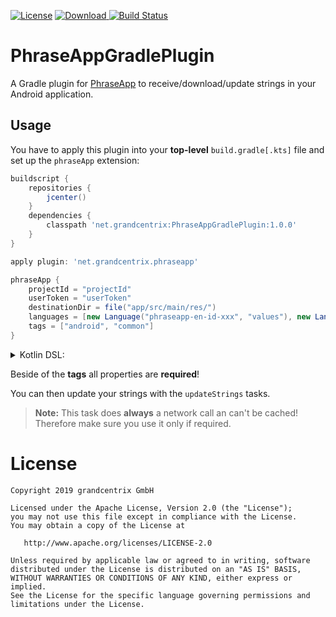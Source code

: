 [![License](https://img.shields.io/badge/License-Apache%202.0-blue.svg)](LICENSE)
[![Download](https://api.bintray.com/packages/grandcentrix/maven/PhraseAppGradlePlugin/images/download.svg) ](https://bintray.com/grandcentrix/maven/PhraseAppGradlePlugin/_latestVersion)
[![Build Status](https://travis-ci.org/grandcentrix/PhraseAppGradlePlugin.svg?branch=master)](https://travis-ci.org/grandcentrix/PhraseAppGradlePlugin)

# PhraseAppGradlePlugin
A Gradle plugin for [PhraseApp](phraseapp.com) to receive/download/update strings
in your Android application.

## Usage
You have to apply this plugin into your **top-level** `build.gradle[.kts]` file and 
set up the `phraseApp` extension:
```groovy
buildscript {
    repositories {
        jcenter()
    }
    dependencies {
        classpath 'net.grandcentrix:PhraseAppGradlePlugin:1.0.0'
    }
}

apply plugin: 'net.grandcentrix.phraseapp'

phraseApp {
    projectId = "projectId"
    userToken = "userToken"
    destinationDir = file("app/src/main/res/")
    languages = [new Language("phraseapp-en-id-xxx", "values"), new Language("phraseapp-de-id-xxx", "values-de")]
    tags = ["android", "common"]
}
```

<details>
<summary>Kotlin DSL:</summary>
   
```kotlin
buildscript {
    repositories {
        jcenter()
    }
    dependencies {
        classpath("net.grandcentrix:PhraseAppGradlePlugin:1.0.0")
    }
}
    
apply(plugin = "net.grandcentrix.phraseapp")
    
phraseApp {
    projectId.set("projectId")
    userToken.set("userToken")
    destinationDir.set(file("app/src/main/res/"))
    languages.set(listOf(Language("phraseapp-en-id-xxx", "values"), Language("phraseapp-de-id-xxx", "values-de")))
    tags.set(listOf("android", "common"))
}
```

</details>

Beside of the **tags** all properties are **required**!

You can then update your strings with the `updateStrings` tasks.

> **Note:** This task does **always** a network call an can't be cached! 
            Therefore make sure you use it only if required. 


# License

```
Copyright 2019 grandcentrix GmbH

Licensed under the Apache License, Version 2.0 (the "License");
you may not use this file except in compliance with the License.
You may obtain a copy of the License at

   http://www.apache.org/licenses/LICENSE-2.0

Unless required by applicable law or agreed to in writing, software
distributed under the License is distributed on an "AS IS" BASIS,
WITHOUT WARRANTIES OR CONDITIONS OF ANY KIND, either express or implied.
See the License for the specific language governing permissions and
limitations under the License.
```

